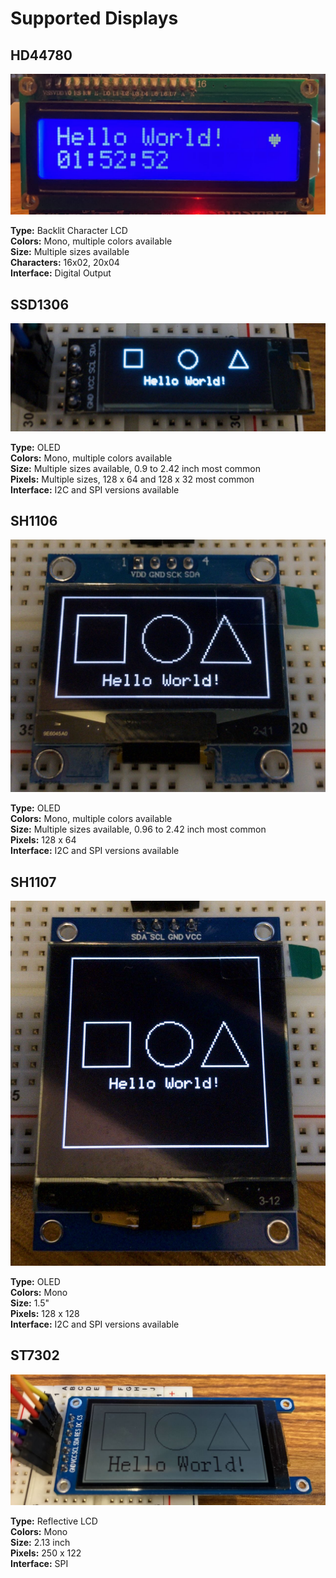 # Supported Displays

## HD44780

<img src="photos/hd44780.jpg" width="540" alt="HD44780 Backlit Character LCD">

**Type:** Backlit Character LCD\
**Colors:** Mono, multiple colors available\
**Size:** Multiple sizes available\
**Characters:** 16x02, 20x04\
**Interface:** Digital Output

## SSD1306

<img src="photos/ssd1306_128x32.jpg" width="540" alt="SSD1306 128x32 OLED">

**Type:** OLED\
**Colors:** Mono, multiple colors available\
**Size:** Multiple sizes available, 0.9 to 2.42 inch most common\
**Pixels:** Multiple sizes, 128 x 64 and 128 x 32 most common\
**Interface:** I2C and SPI versions available

## SH1106

<img src="photos/sh1106.jpg" width="540" alt="SH1106 OLED">

**Type:** OLED\
**Colors:** Mono, multiple colors available\
**Size:** Multiple sizes available, 0.96 to 2.42 inch most common\
**Pixels:** 128 x 64\
**Interface:** I2C and SPI versions available

## SH1107

<img src="photos/sh1107.jpg" width="540" alt="SH1107 OLED">

**Type:** OLED\
**Colors:** Mono\
**Size:** 1.5"\
**Pixels:** 128 x 128\
**Interface:** I2C and SPI versions available

## ST7302

<img src="photos/st7302.jpg" width="540" alt="ST7302 Reflective LCD">

**Type:** Reflective LCD\
**Colors:** Mono\
**Size:** 2.13 inch\
**Pixels:** 250 x 122\
**Interface:** SPI
